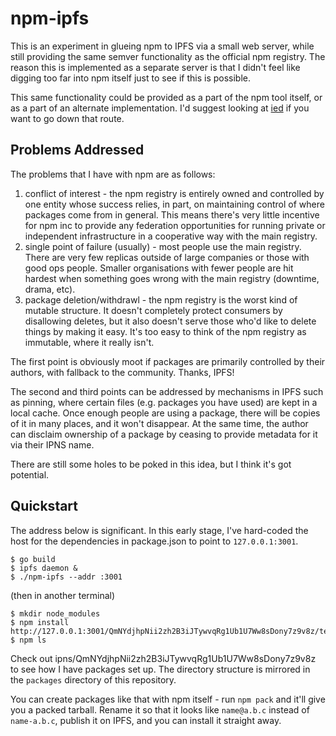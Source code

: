 npm-ipfs
========

This is an experiment in glueing npm to IPFS via a small web server, while
still providing the same semver functionality as the official npm registry.
The reason this is implemented as a separate server is that I didn't feel like
digging too far into npm itself just to see if this is possible.

This same functionality could be provided as a part of the npm tool itself,
or as a part of an alternate implementation. I'd suggest looking at [ied](https://github.com/alexanderGugel/ied)
if you want to go down that route.

Problems Addressed
------------------

The problems that I have with npm are as follows:

1. conflict of interest - the npm registry is entirely owned and controlled by
   one entity whose success relies, in part, on maintaining control of where
   packages come from in general. This means there's very little incentive for
   npm inc to provide any federation opportunities for running private or
   independent infrastructure in a cooperative way with the main registry.
2. single point of failure (usually) - most people use the main registry.
   There are very few replicas outside of large companies or those with good
   ops people. Smaller organisations with fewer people are hit hardest when
   something goes wrong with the main registry (downtime, drama, etc).
3. package deletion/withdrawl - the npm registry is the worst kind of mutable
   structure. It doesn't completely protect consumers by disallowing deletes,
   but it also doesn't serve those who'd like to delete things by making it
   easy. It's too easy to think of the npm registry as immutable, where it
   really isn't.

The first point is obviously moot if packages are primarily controlled by
their authors, with fallback to the community. Thanks, IPFS!

The second and third points can be addressed by mechanisms in IPFS such as
pinning, where certain files (e.g. packages you have used) are kept in a local
cache. Once enough people are using a package, there will be copies of it in
many places, and it won't disappear. At the same time, the author can disclaim
ownership of a package by ceasing to provide metadata for it via their IPNS
name.

There are still some holes to be poked in this idea, but I think it's got
potential.

Quickstart
----------

The address below is significant. In this early stage, I've hard-coded the
host for the dependencies in package.json to point to `127.0.0.1:3001`.

```
$ go build
$ ipfs daemon &
$ ./npm-ipfs --addr :3001
```

(then in another terminal)

```
$ mkdir node_modules
$ npm install http://127.0.0.1:3001/QmNYdjhpNii2zh2B3iJTywvqRg1Ub1U7Ww8sDony7z9v8z/testing@1.0.0
$ npm ls
```

Check out ipns/QmNYdjhpNii2zh2B3iJTywvqRg1Ub1U7Ww8sDony7z9v8z to see how I
have packages set up. The directory structure is mirrored in the `packages`
directory of this repository.

You can create packages like that with npm itself - run `npm pack` and it'll
give you a packed tarball. Rename it so that it looks like `name@a.b.c` instead
of `name-a.b.c`, publish it on IPFS, and you can install it straight away.
